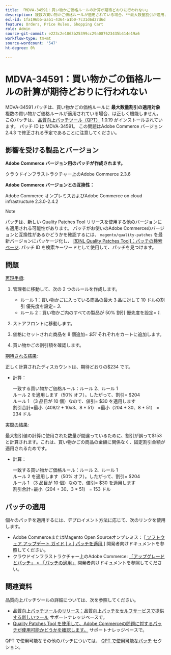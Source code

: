 ```yaml
---
title: 「MDVA-34591：買い物かご価格ルールの計算が期待どおりに行われない」
description: 複数の買い物かご価格ルールが適用されている場合、**最大数量割引が適用される**買い物かご価格ルールが正しく機能しない問題が、MDVA-34591 パッチで修正されました。 このパッチは、[Quality Patches Tool （QPT） ] （/help/announcements/adobe-commerce-announcements/magento-quality-patches-released-new-tool-to-self-serve-quality-patches.md） 1.0.19 がインストールされている場合に利用できます。 パッチ ID は MDVA-34591。 この問題はAdobe Commerce バージョン 2.4.3 で修正される予定であることに注意してください。
exl-id: 1fa196bb-aab1-4364-a1b0-7c31d6d27d6d
feature: Orders, Price Rules, Shopping Cart
role: Admin
source-git-commit: e223c2e1063b25399cc29a087623435b414e19a6
workflow-type: tm+mt
source-wordcount: '547'
ht-degree: 0%

---
```


# MDVA-34591：買い物かごの価格ルールの計算が期待どおりに行われない

MDVA-34591 パッチは、買い物かごの価格ルールに **最大数量割引の適用対象** 複数の買い物かご価格ルールが適用されている場合、は正しく機能しません。 このパッチは、 [品質向上パッチツール（QPT）](/help/announcements/adobe-commerce-announcements/magento-quality-patches-released-new-tool-to-self-serve-quality-patches.md) 1.0.19 がインストールされています。 パッチ ID は MDVA-34591。 この問題はAdobe Commerce バージョン 2.4.3 で修正される予定であることに注意してください。

## 影響を受ける製品とバージョン

**Adobe Commerce バージョン用のパッチが作成されます。**

クラウドインフラストラクチャー上のAdobe Commerce 2.3.6

**Adobe Commerce バージョンとの互換性：**

Adobe Commerce オンプレミスおよびAdobe Commerce on cloud infrastructure 2.3.0-2.4.2

>[!NOTE]
>
>パッチは、新しい Quality Patches Tool リリースを使用する他のバージョンにも適用される可能性があります。 パッチがお使いのAdobe Commerceのバージョンと互換性があるかどうかを確認するには、 `magento/quality-patches` を最新バージョンにパッケージ化し、 [[!DNL Quality Patches Tool]：パッチの検索ページ](https://devdocs.magento.com/quality-patches/tool.html#patch-grid). パッチ ID を検索キーワードとして使用して、パッチを見つけます。

## 問題

<u>再現手順</u>:

1. 管理者に移動して、次の 2 つのルールを作成します。

   * ルール 1：買い物かごに入っている商品の最大 3 品に対して 10 ドルの割引 優先度を設定= *3*.
   * ルール 2：買い物かご内のすべての製品が 50% 割引 優先度を設定= *1*.

1. ストアフロントに移動します。

1. 価格にセットされた商品を 8 個追加= *$51* それぞれをカートに追加します。

1. 買い物かごの割引額を確認します。

<u>期待される結果</u>:

正しく計算されたディスカウントは、期待どおりの$234 です。

* 計算：

  一致する買い物かご価格ルール：ルール 2、ルール 1\
  ルール 2 を適用します（50% オフ）。したがって、割引= $204\
  ルール 1 （3 品目が 10 個）なので、値引= $30 を適用します\
  割引合計=最小（408/2 + 10x3、8 &#42; 51） =最小（204 + 30、8 &#42; 51） = 234 ドル

<u>実際の結果</u>:

最大割引値の計算に使用された数量が間違っているために、割引が誤って$153 と計算されます。これは、買い物かごの商品の金額に関係なく、固定割引金額が適用されるためです。

* 計算：

  一致する買い物かご価格ルール：ルール 2、ルール 1\
  ルール 2 を適用します（50% オフ）。したがって、割引= $204\
  ルール 1 （3 品目が 10 個）なので、値引= $30 を適用します\
  割引合計=最小（204 + 30、3 &#42; 51） = 153 ドル

## パッチの適用

個々のパッチを適用するには、デプロイメント方法に応じて、次のリンクを使用します。

* Adobe CommerceまたはMagento Open Sourceオンプレミス： [[ ソフトウェア アップデート ガイド ] > [ パッチを適用 ]](https://devdocs.magento.com/guides/v2.4/comp-mgr/patching/mqp.html) 開発者向けドキュメントを参照してください。
* クラウドインフラストラクチャー上のAdobe Commerce: [「アップグレードとパッチ」 > 「パッチの適用」](https://devdocs.magento.com/cloud/project/project-patch.html) 開発者向けドキュメントを参照してください。

## 関連資料

品質向上パッチツールの詳細については、次を参照してください。

* [品質向上パッチツールのリリース：品質向上パッチをセルフサービスで提供する新しいツール](/help/announcements/adobe-commerce-announcements/magento-quality-patches-released-new-tool-to-self-serve-quality-patches.md) サポートナレッジベースで。
* [Quality Patches Tool を使用して、Adobe Commerceの問題に対するパッチが使用可能かどうかを確認します。](/help/support-tools/patches-available-in-qpt-tool/check-patch-for-magento-issue-with-magento-quality-patches.md) サポートナレッジベースで。

QPT で使用可能なその他のパッチについては、 [QPT で使用可能なパッチ](https://support.magento.com/hc/en-us/sections/360010506631-Patches-available-in-MQP-tool-) セクション。
